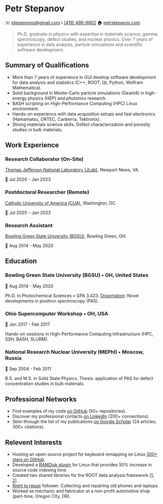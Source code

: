 Petr Stepanov
=============

✉️ [stepanovps@gmail.com](mailto:stepanovps@gmail.com)
📞 [(419) 496-8602](tel:+14194968602)
🏠 [petrstepanov.com](https://petrstepanov.com/)

> Ph.D. graduate in physics with expertise in materials science, gamma spectroscopy, defect studies, and nuclear physics. Over 7 years of experience in data analysis, particle simulations and scientific software development.



Summary of Qualifications
-------------------------
* More than 7 years of experience in GUI desktop software development for data analysis and statistics (C++, ROOT, Qt, Python, Wolfram Mathematica).
* Solid background in Monte-Carlo particle simulations (Geant4) in high-energy physics (HEP) and photonics research.
* BASH scripting on High-Performance Computing (HPC) Linux environment.
* Hands-on experience with data acquisition setups and fast electronics (Hamamatsu, ORTEC, Canberra, Tektronix).
* Strong materials science skills. Defect characterization and porosity studies in bulk materials.


Work Experience
---------------


### Research Collaborator (On-Site)
[Thomas Jefferson National Laboratory (JLab)](https://www.jlab.org/), Newport News, VA.

📅 Jul 2020 - Jan 2023



### Postdoctoral Researcher (Remote)
[Catholic University of America (CUA)](https://www.catholic.edu/index.html), Washington, DC.

📅 Jul 2020 - Jan 2023



### Research Assistant
[Bowling Green State University (BGSU)](https://www.bgsu.edu/), Bowling Green, OH.

📅 Aug 2014 - May 2020





Education
---------


### Bowling Green State University (BGSU) • OH, United States

📅 Aug 2014 - May 2020

Ph.D. in Photochemical Sciences • GPA 3.423. [Dissertation](https://petrstepanov.com/static/petr-stepanov-dissertation-latest.pdf): Novel developments in positron spectroscopy (PAS).

### Ohio Supercomputer Workshop • OH, USA

📅 Jan 2017 - Feb 2017

Hands-on sessions in High-Performance Computing Infrastructure (HPC, SSH, BASH, SLURM). 

### National Research Nuclear University (MEPhI) • Moscow, Russia

📅 Sep 2004 - Feb 2011

B.S. and M.S. in Solid State Physics. Thesis: application of PAS for defect concentration studies in bulk materials.



Professional Networks
---------------------

* Find examples of my code [on GitHub](https://github.com/petrstepanov/) (50+ repositories).
* Discover my professional contacts [on LinkedIn](https://www.linkedin.com/in/petrstepanov/) (200+ connections).
* Skim through the list of my publications [on Google Scholar](https://scholar.google.com/citations?hl=en&user=S5etjqoAAAAJ&view_op=list_works&sortby=pubdate) (24 articles, 300+ citations).


Relevent Interests
------------------

* Hosting an open-source project for keyboard remapping on Linux [300+ stars on GitHub](https://github.com/petrstepanov/gnome-macos-remap).
* Developed a [RAMDisk plugin](https://github.com/petrstepanov/tiny-ramdisk) for Linux that provides 50% increase in source code indexing time.
* Created two shared libraries for the ROOT data analysis framework [[1](https://petrstepanov.com/root-canvas-helper/), [2](https://petrstepanov.com/root-utils/)].
* [Right to repair](https://en.wikipedia.org/wiki/Right_to_repair) follower. Collecting and repairing old phones and laptops.
* Worked as mechanic and fabricator at a non-profit automotive shop (part-time, Oregon City, OR).
